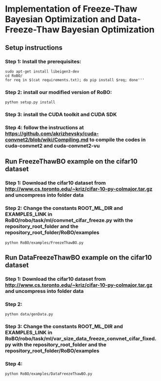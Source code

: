 # Implementation of Freeze-Thaw Bayesian Optimization and Data-Freeze-Thaw Bayesian Optimization

## Setup instructions ##
### Step 1:  Install the prerequisites: ###
    sudo apt-get install libeigen3-dev
    cd RoBO/
    for req in $(cat requirements.txt); do pip install $req; done'''
### Step 2: install our modified version of RoBO: ###
    python setup.py install
### Step 3: install the CUDA toolkit and CUDA SDK ###
### Step 4: follow the instructions at https://github.com/akrizhevsky/cuda-convnet2/blob/wiki/Compiling.md to compile the codes in cuda-convnet2 and cuda-convnet2-vu ###

## Run FreezeThawBO example on the cifar10 dataset ##
### Step 1: Download the cifar10 dataset from http://www.cs.toronto.edu/~kriz/cifar-10-py-colmajor.tar.gz and uncompress into folder data ###
### Step 2: Change the constants ROOT_ML_DIR and EXAMPLES_LINK in RoBO/robo/task/ml/convnet_cifar_freeze.py with the repository_root_folder and the repository_root_folder/RoBO/examples ###
    python RoBO/examples/FreezeThawBO.py

## Run DataFreezeThawBO example on the cifar10 dataset ##
### Step 1: Download the cifar10 dataset from http://www.cs.toronto.edu/~kriz/cifar-10-py-colmajor.tar.gz and uncompress into folder data ###
### Step 2: ###
    python data/genData.py
### Step 3: Change the constants ROOT_ML_DIR and EXAMPLES_LINK in RoBO/robo/task/ml/var_size_data_freeze_convnet_cifar_fixed.py with the repository_root_folder and the repository_root_folder/RoBO/examples ###
### Step 4: ###
    python RoBO/examples/DataFreezeThawBO.py
